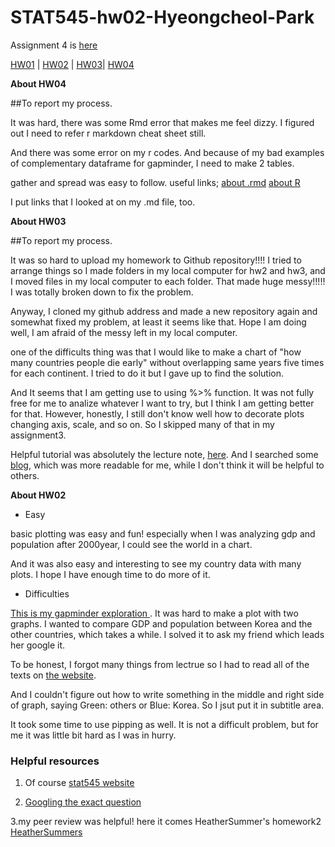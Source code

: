 # STAT545-hw02-Hyeongcheol-Park


Assignment 4 is [here](https://github.com/aiod01/STAT545-hw-Hyeongcheol-Park/blob/master/Hw04/hw04.md)




 [HW01](https://github.com/aiod01/STAT545-hw01-Hyeongcheol-Park) | 
[HW02](https://github.com/aiod01/STAT545-hw02-Hyeongcheol-Park/blob/master/Exploring_Gapminder_for_HW2.md) |
 [HW03](https://github.com/aiod01/STAT545-hw-Hyeongcheol-Park/blob/master/hw03/hw03-hyeongcheol-park.md)|
 [HW04](https://github.com/aiod01/STAT545-hw-Hyeongcheol-Park/blob/master/Hw04/hw04.md)


**About HW04**

##To report my process.

It was hard, there was some Rmd error that makes me feel dizzy.
I figured out I need to refer r markdown cheat sheet still.

 And there was some error on my r codes. And because of my bad examples of complementary dataframe for gapminder, I need to make 2 tables.
 
  gather and spread was easy to follow.
  useful links;
  [about .rmd](https://www.rstudio.com/wp-content/uploads/2015/02/rmarkdown-cheatsheet.pdf)
  [about R](https://www.rdocumentation.org/packages/base/versions/3.4.1/topics/unique)
  
  I put links that I looked at on my .md file, too.


**About HW03**

##To report my process.


 It was so hard to upload my homework to Github repository!!!!
 I tried to arrange things so I made folders in my local computer for hw2 and hw3, and I moved files in my local computer to each folder. That made huge messy!!!!!
 I was totally broken down to fix the problem.
 
  Anyway, I cloned my github address and made a new repository again and somewhat fixed my problem, at least it seems like that.
 Hope I am doing well, I am afraid of the messy left in my local computer.

 

 one of the difficults thing was that I would like to make a chart of "how many countries people die early" without overlapping same years five times for each continent. I tried to do it but I gave up to find the solution. 
 
 
  And It seems that I am getting use to using %>% function. It was not fully free for me to analize whatever I want to try, but I think I am getting better for that.
  However, honestly, I still don't know well how to decorate plots  changing axis, scale, and so on. So I skipped many of that in my assignment3.
  
  
  Helpful tutorial was absolutely the lecture note, [here](https://stat545.com/cm007-notes_and_exercises.html). And I searched some [blog](http://www.dodomira.com/2016/03/18/ggplot2-기초/), which was more readable for me, while I don't think it will be helpful to others.




 **About HW02**

* Easy

basic plotting was easy and fun! especially when I was analyzing gdp and population after 2000year, I could see the world in a chart.

 And it was also easy and interesting to see my country data with many plots. I hope I have enough time to do more of it.


* Difficulties


 [This is my gapminder exploration ](https://github.com/aiod01/STAT545-hw02-Hyeongcheol-Park/blob/master/Exploring_Gapminder_for_HW2.md). It was hard to make a plot with two graphs. I wanted to compare GDP and population between Korea and the other countries, which takes a while. I solved it to ask my friend which leads her google it.
 
 To be honest, I forgot many things from lectrue so I had to read all of the texts on [the website](http://stat545.com/block010_dplyr-end-single-table.html).

 And I couldn't figure out how to write something in the middle and right side of graph, saying Green: others or Blue: Korea. So I jsut put it in subtitle area.
 
  It took some time to use pipping as well. It is not a difficult problem, but for me it was little bit hard as I was in hurry. 


### Helpful resources

1. Of course [stat545 website](http://stat545.com/block010_dplyr-end-single-table.html)

2. [Googling the exact question](https://stackoverflow.com/questions/9109156/ggplot-combining-two-plots-from-different-data-frames)

3.my peer review was helpful! here it comes HeatherSummer's homework2 [HeatherSummers](https://github.com/heathersummers/STAT545-hw-Summers-Heather/blob/master/hw02/hw02.md)





